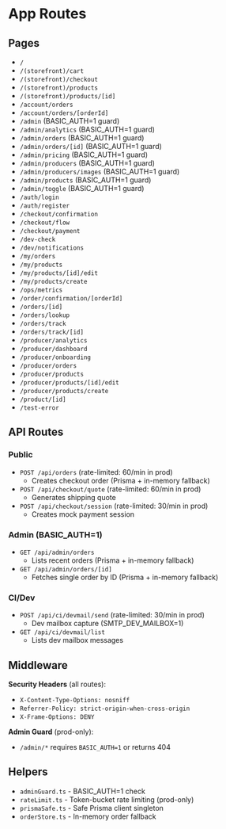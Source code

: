 # App Routes

## Pages

- `/`
- `/(storefront)/cart`
- `/(storefront)/checkout`
- `/(storefront)/products`
- `/(storefront)/products/[id]`
- `/account/orders`
- `/account/orders/[orderId]`
- `/admin` (BASIC_AUTH=1 guard)
- `/admin/analytics` (BASIC_AUTH=1 guard)
- `/admin/orders` (BASIC_AUTH=1 guard)
- `/admin/orders/[id]` (BASIC_AUTH=1 guard)
- `/admin/pricing` (BASIC_AUTH=1 guard)
- `/admin/producers` (BASIC_AUTH=1 guard)
- `/admin/producers/images` (BASIC_AUTH=1 guard)
- `/admin/products` (BASIC_AUTH=1 guard)
- `/admin/toggle` (BASIC_AUTH=1 guard)
- `/auth/login`
- `/auth/register`
- `/checkout/confirmation`
- `/checkout/flow`
- `/checkout/payment`
- `/dev-check`
- `/dev/notifications`
- `/my/orders`
- `/my/products`
- `/my/products/[id]/edit`
- `/my/products/create`
- `/ops/metrics`
- `/order/confirmation/[orderId]`
- `/orders/[id]`
- `/orders/lookup`
- `/orders/track`
- `/orders/track/[id]`
- `/producer/analytics`
- `/producer/dashboard`
- `/producer/onboarding`
- `/producer/orders`
- `/producer/products`
- `/producer/products/[id]/edit`
- `/producer/products/create`
- `/product/[id]`
- `/test-error`

## API Routes

### Public
- `POST /api/orders` (rate-limited: 60/min in prod)
  - Creates checkout order (Prisma + in-memory fallback)
- `POST /api/checkout/quote` (rate-limited: 60/min in prod)
  - Generates shipping quote
- `POST /api/checkout/session` (rate-limited: 30/min in prod)
  - Creates mock payment session

### Admin (BASIC_AUTH=1)
- `GET /api/admin/orders`
  - Lists recent orders (Prisma + in-memory fallback)
- `GET /api/admin/orders/[id]`
  - Fetches single order by ID (Prisma + in-memory fallback)

### CI/Dev
- `POST /api/ci/devmail/send` (rate-limited: 30/min in prod)
  - Dev mailbox capture (SMTP_DEV_MAILBOX=1)
- `GET /api/ci/devmail/list`
  - Lists dev mailbox messages

## Middleware

**Security Headers** (all routes):
- `X-Content-Type-Options: nosniff`
- `Referrer-Policy: strict-origin-when-cross-origin`
- `X-Frame-Options: DENY`

**Admin Guard** (prod-only):
- `/admin/*` requires `BASIC_AUTH=1` or returns 404

## Helpers

- `adminGuard.ts` - BASIC_AUTH=1 check
- `rateLimit.ts` - Token-bucket rate limiting (prod-only)
- `prismaSafe.ts` - Safe Prisma client singleton
- `orderStore.ts` - In-memory order fallback
